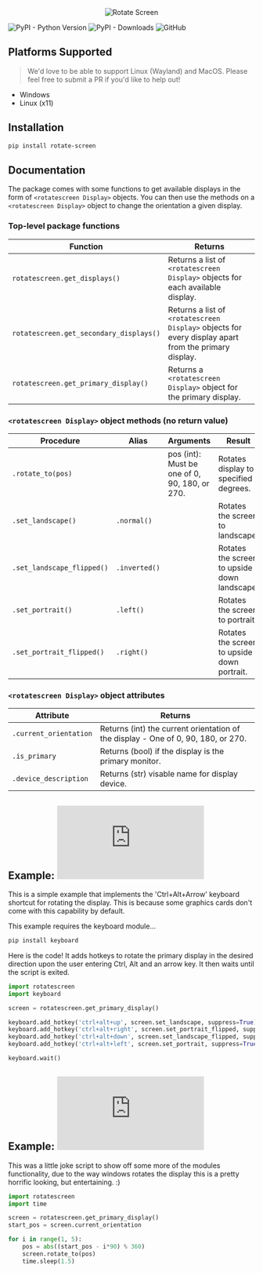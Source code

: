 <div align="center">
  <img src="rotate-screen.svg" alt="Rotate Screen">
</div>

![PyPI - Python Version](https://img.shields.io/pypi/pyversions/rotate-screen)
![PyPI - Downloads](https://img.shields.io/pypi/dm/rotate-screen)
![GitHub](https://img.shields.io/github/license/danny-burrows/rotate-screen)

## Platforms Supported

> We'd love to be able to support Linux (Wayland) and MacOS. Please feel free to submit a PR if you'd like to help out!

- Windows
- Linux (x11)

## Installation

```sh
pip install rotate-screen
```

## Documentation

The package comes with some functions to get available displays in the form of `<rotatescreen Display>` objects. You can then use the methods on a `<rotatescreen Display>` object to change the orientation a given display.

### Top-level package functions

| Function                                | Returns                                                                                              |
|-----------------------------------------|------------------------------------------------------------------------------------------------------|
| `rotatescreen.get_displays()`           | Returns a list of `<rotatescreen Display>` objects for each available display.                       |
| `rotatescreen.get_secondary_displays()` | Returns a list of `<rotatescreen Display>` objects for every display apart from the primary display. |
| `rotatescreen.get_primary_display()`    | Returns a `<rotatescreen Display>` object for the primary display.                                   |

### `<rotatescreen Display>` object methods (no return value)

| Procedure                  | Alias         | Arguments                                     | Result                                       |
|----------------------------|---------------|-----------------------------------------------|----------------------------------------------|
| `.rotate_to(pos)`          |               | pos (int): Must be one of 0, 90, 180, or 270. | Rotates display to specified degrees.        |
| `.set_landscape()`         | `.normal()`   |                                               | Rotates the screen to landscape.             |
| `.set_landscape_flipped()` | `.inverted()` |                                               | Rotates the screen to upside down landscape. |
| `.set_portrait()`          | `.left()`     |                                               | Rotates the screen to portrait.              |
| `.set_portrait_flipped()`  | `.right()`    |                                               | Rotates the screen to upside down portrait.  |

### `<rotatescreen Display>` object attributes

| Attribute              | Returns                                                                           |
|------------------------|-----------------------------------------------------------------------------------|
| `.current_orientation` | Returns (int) the current orientation of the display - One of 0, 90, 180, or 270. |
| `.is_primary`          | Returns (bool) if the display is the primary monitor.                             |
| `.device_description`  | Returns (str) visable name for display device.                                    |

## Example: ![Ctrl+Alt+Arrow Shortcut](https://github.com/TheBrokenEstate/rotate-screen/blob/master/examples/shortcuts.py)

This is a simple example that implements the 'Ctrl+Alt+Arrow' keyboard shortcut for rotating the display. This is because some graphics cards don't come with this capability by default.

This example requires the keyboard module...

```sh
pip install keyboard
```

Here is the code! It adds hotkeys to rotate the primary display in the desired direction upon the user entering Ctrl, Alt and an arrow key. It then waits until the script is exited.

```python
import rotatescreen
import keyboard

screen = rotatescreen.get_primary_display()

keyboard.add_hotkey('ctrl+alt+up', screen.set_landscape, suppress=True)
keyboard.add_hotkey('ctrl+alt+right', screen.set_portrait_flipped, suppress=True)
keyboard.add_hotkey('ctrl+alt+down', screen.set_landscape_flipped, suppress=True)
keyboard.add_hotkey('ctrl+alt+left', screen.set_portrait, suppress=True)

keyboard.wait()
```

## Example: ![Do A Barrel Roll](https://github.com/TheBrokenEstate/rotate-screen/blob/master/examples/do-a-barrel-roll.py)

This was a little joke script to show off some more of the modules functionality, due to the way windows rotates the display this is a pretty horrific looking, but entertaining. :)

```python
import rotatescreen
import time

screen = rotatescreen.get_primary_display()
start_pos = screen.current_orientation

for i in range(1, 5):
    pos = abs((start_pos - i*90) % 360)
    screen.rotate_to(pos)
    time.sleep(1.5)
```
